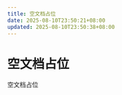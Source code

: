```yaml
---
title: 空文档占位
date: 2025-08-10T23:50:21+08:00
updated: 2025-08-10T23:50:38+08:00
---
```


# 空文档占位

空文档占位

